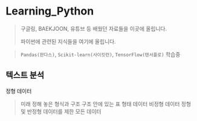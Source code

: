 # Learning_Python

> 구글링, BAEKJOON, 유튜브 등 배웠던 자료들을 이곳에 올립니다.
> 
> 파이썬에 관련된 지식들을 여기에 올립니다.

> `Pandas(판다스)`, `Scikit-learn(사이킷런)`, `TensorFlow(텐서플로)` 학습중


## 텍스트 분석
정형 데이터
> 미래 정해 놓은 형식과 구조 구조 안에 있는 표 형태 데이터
비정형 데이터
> 정형 및 반정형 데이터를 제한 모든 데이터
